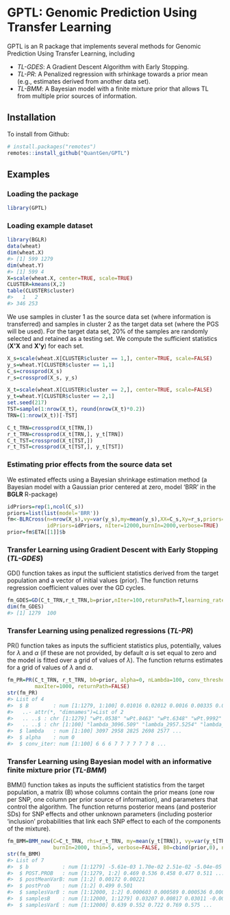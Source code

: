 GPTL: Genomic Prediction Using Transfer Learning
================================================

GPTL is an R package that implements several methods for Genomic Prediction Using Transfer Learning, including
 -  *TL-GDES*: A Gradient Descent Algorithm with Early Stopping.
 -  *TL-PR*: A Penalized regression with srhinkage towards a prior mean (e.g., estimates derived from another data set).
 -  *TL-BMM*: A Bayesian model with a finite mixture prior that allows TL from multiple prior sources of information.

Installation
------------

To install from Github:

```R
# install.packages("remotes")
remotes::install_github("QuantGen/GPTL")
```

Examples
--------

### Loading the package

```R
library(GPTL)
```

### Loading example dataset

```R
library(BGLR)
data(wheat)
dim(wheat.X)
#> [1] 599 1279
dim(wheat.Y)
#> [1] 599 4
X=scale(wheat.X, center=TRUE, scale=TRUE)
CLUSTER=kmeans(X,2)
table(CLUSTER$cluster)
#>   1   2 
#> 346 253 
```

We use samples in cluster 1 as the source data set (where information is transferred) and samples in cluster 2 as the target data set (where the PGS will be used).  For the target data set, 20% of the samples are randomly selected and retained as a testing set. We compute the sufficient statistics (**X'X** and **X'y**) for each set.

```R
X_s=scale(wheat.X[CLUSTER$cluster == 1,], center=TRUE, scale=FALSE)
y_s=wheat.Y[CLUSTER$cluster == 1,1]
C_s=crossprod(X_s)
r_s=crossprod(X_s, y_s)

X_t=scale(wheat.X[CLUSTER$cluster == 2,], center=TRUE, scale=FALSE)
y_t=wheat.Y[CLUSTER$cluster == 2,1]
set.seed(217)
TST=sample(1:nrow(X_t), round(nrow(X_t)*0.2))
TRN=(1:nrow(X_t))[-TST]

C_t_TRN=crossprod(X_t[TRN,])
r_t_TRN=crossprod(X_t[TRN,], y_t[TRN])
C_t_TST=crossprod(X_t[TST,])
r_t_TST=crossprod(X_t[TST,], y_t[TST])
```

### Estimating prior effects from the source data set

We estimated effects using a Bayesian shrinkage estimation method (a Bayesian model with a Gaussian prior centered at zero, model ‘BRR’ in the **BGLR** R-package)

```R
idPriors=rep(1,ncol(C_s))
priors=list(list(model='BRR'))
fm<-BLRCross(n=nrow(X_s),vy=var(y_s),my=mean(y_s),XX=C_s,Xy=r_s,priors=priors,
             idPriors=idPriors, nIter=12000,burnIn=2000,verbose=TRUE)
prior=fm$ETA[[1]]$b
```

### Transfer Learning using Gradient Descent with Early Stopping (*TL-GDES*)

GD() function takes as input the sufficient statistics derived from the target population and a vector of initial values (prior). The function returns regression coefficient values over the GD cycles.

```R
fm_GDES=GD(C_t_TRN,r_t_TRN,b=prior,nIter=100,returnPath=T,learning_rate=1/50)
dim(fm_GDES)
#> [1] 1279  100
```

### Transfer Learning using penalized regressions (*TL-PR*)

PR() function takes as inputs the sufficient statistics plus, potentially, values for $\lambda$ and $\alpha$ (if these are not provided, by default $\alpha$ is set equal to zero and the model is fitted over a grid of values of $\lambda$). The function returns estimates for a grid of values of $\lambda$ and $\alpha$.

```R
fm_PR=PR(C_t_TRN, r_t_TRN, b0=prior, alpha=0, nLambda=100, conv_threshold=1e-4,
         maxIter=1000, returnPath=FALSE)
str(fm_PR)
#> List of 4
#>  $ B        : num [1:1279, 1:100] 0.01016 0.02012 0.0016 0.00335 0.00539 ...
#>   ..- attr(*, "dimnames")=List of 2
#>   .. ..$ : chr [1:1279] "wPt.0538" "wPt.8463" "wPt.6348" "wPt.9992" ...
#>   .. ..$ : chr [1:100] "lambda_3096.509" "lambda_2957.5254" "lambda_2824.7175" "lambda_2697.811" ...
#>  $ lambda   : num [1:100] 3097 2958 2825 2698 2577 ...
#>  $ alpha    : num 0
#>  $ conv_iter: num [1:100] 6 6 6 7 7 7 7 7 7 8 ...
```

### Transfer Learning using Bayesian model with an informative finite mixture prior (*TL-BMM*)

BMM() function takes as inputs the sufficient statistics from the target population, a matrix (B) whose columns contain the prior means (one row per SNP, one column per prior source of information), and parameters that control the algorithm. The function returns posterior means (and posterior SDs) for SNP effects and other unknown parameters (including posterior ‘inclusion’ probabilities that link each SNP effect to each of the components of the mixture).

```R
fm_BMM=BMM_new(C=C_t_TRN, rhs=r_t_TRN, my=mean(y_t[TRN]), vy=var(y_t[TRN]), nIter=12000,
               burnIn=2000, thin=5, verbose=FALSE, B0=cbind(prior,0), n=nrow(X_t[TRN,]))
str(fm_BMM)
#> List of 7
#>  $ b           : num [1:1279] -5.61e-03 1.70e-02 2.51e-02 -5.04e-05 3.41e-03 ...
#>  $ POST.PROB   : num [1:1279, 1:2] 0.469 0.536 0.458 0.477 0.511 ...
#>  $ postMeanVarB: num [1:2] 0.00172 0.00221
#>  $ postProb    : num [1:2] 0.499 0.501
#>  $ samplesVarB : num [1:12000, 1:2] 0.000603 0.000589 0.000536 0.000591 0.000619 ...
#>  $ samplesB    : num [1:12000, 1:1279] 0.03207 0.00817 0.03011 -0.00755 -0.01431 ...
#>  $ samplesVarE : num [1:12000] 0.639 0.552 0.722 0.769 0.575 ...
```
